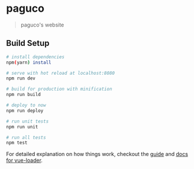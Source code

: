 # paguco

> paguco's website

## Build Setup

``` bash
# install dependencies
npm(yarn) install

# serve with hot reload at localhost:8080
npm run dev

# build for production with minification
npm run build

# deploy to now
npm run deploy

# run unit tests
npm run unit

# run all tests
npm test
```

For detailed explanation on how things work, checkout the [guide](http://vuejs-templates.github.io/webpack/) and [docs for vue-loader](http://vuejs.github.io/vue-loader).
